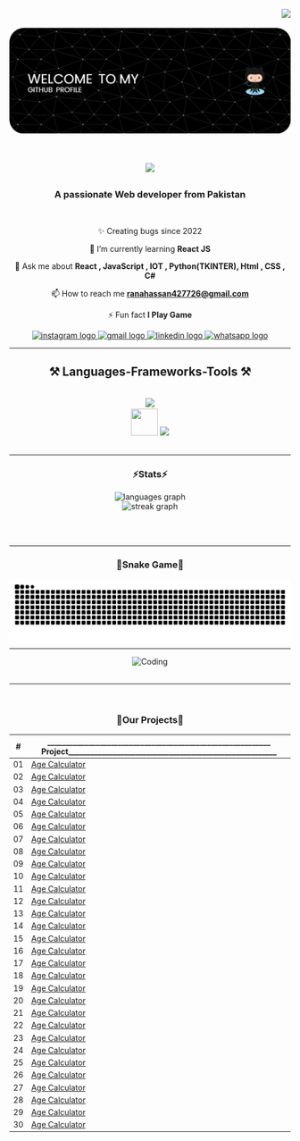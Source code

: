 <img align='right' src="https://visitor-badge.laobi.icu/badge?page_id=hassan42772.hassan42772&"  /><br/><br/>
![logo](https://github.com/hassan42772/hassan42772/blob/main/123.png)


<h1 align="center">
    <img src="https://readme-typing-svg.herokuapp.com/?font=Righteous&size=35&center=true&vCenter=true&width=500&height=70&duration=4000&lines=Hi+There!+👋;+I'm+Rana+Hassan!;" />
</h1>

<h3 align="center">A passionate Web developer from Pakistan</h3>

<br/>

<div align="center">
 
✨ Creating bugs since 2022
 
 🌱 I’m currently learning **React JS**

💬 Ask me about **React , JavaScript , IOT , Python(TKINTER), Html , CSS , C#**

📫 How to reach me **ranahassan427726@gmail.com**

⚡ Fun fact **I Play Game**

 </div>
 
<div align="center"> 
   <a href="https://www.instagram.com/ranahassan7485/" target="_blank">
    <img src="https://img.shields.io/static/v1?message=Instagram&logo=instagram&label=&color=E4405F&logoColor=white&labelColor=&style=for-the-badge" height="35" alt="instagram logo"  />
  </a>
  <a href="ranahassan427726@gmail.com" target="_blank">
    <img src="https://img.shields.io/static/v1?message=Gmail&logo=gmail&label=&color=D14836&logoColor=white&labelColor=&style=for-the-badge" height="35" alt="gmail logo"  />
  </a>
  <a href="https://www.linkedin.com/in/rana-hassan-99b850298/" target="_blank">
    <img src="https://img.shields.io/static/v1?message=LinkedIn&logo=linkedin&label=&color=0077B5&logoColor=white&labelColor=&style=for-the-badge" height="35" alt="linkedin logo"  />
  </a>
  <a href="https://wa.me/+923136064985" target="_blank">
    <img src="https://img.shields.io/static/v1?message=Whatsapp&logo=whatsapp&label=&color=25D366&logoColor=white&labelColor=&style=for-the-badge" height="35" alt="whatsapp logo"  />
  </a>
  
</div>

 <hr/>
 
<h2 align="center">⚒️ Languages-Frameworks-Tools ⚒️</h2>
<br/>
<div align="center">
<img src="https://skillicons.dev/icons?i=react,bootstrap,html,css,vscode,github,sublime,visualstudio,pycharm,cpp" /></br>
<img src="https://cdn.jsdelivr.net/gh/devicons/devicon/icons/csharp/csharp-original.svg" width="48" height="48"/> 



<img src="https://skillicons.dev/icons?i=python,javascript,firebase,mysql,arduino" />

</div>

<br/>
<hr/>

<h3 align="center">⚡Stats⚡</h3>



<div align="center">

  <img src="https://github-readme-stats.vercel.app/api/top-langs?username=hassan42772&locale=en&hide_title=false&layout=compact&card_width=320&langs_count=5&theme=react&hide_border=false" height="190" alt="languages graph"  />
</div>

<div align="center">
  <img src="https://streak-stats.demolab.com?user=hassan42772&locale=en&mode=daily&theme=react&hide_border=false&border_radius=5&order=3" height="220" alt="streak graph"  />
</div>

<br/><br/>

<hr/>
<h3 align="center">🐍Snake Game🐍</h3>
<img align='center' src="https://raw.githubusercontent.com/hassan42772/hassan42772/output/snake.svg" alt="Snake animation" />
<hr/>
<div align="center">
 <img  alt="Coding" width="800" height="450" src="https://camo.githubusercontent.com/2024b4acc66429c1d1dfbe6bcfbe35897f5d939da3522d35922057296eeaf7e6/68747470733a2f2f63646e2e6472696262626c652e636f6d2f75736572732f323133313939332f73637265656e73686f74732f343934383733362f74686f75676874776f726b732d6769665f6472696262626c652e676966">
  <br>


  <br/>
</div>
<hr/>

<br/>
<h3 align="center">🐍Our Projects🐍</h3>

<div align="center">



|  #  |____________________________________________________________ Project________________________________________________________                                                                                                                                                                                    
| :-: | --------------------------------------------------------------------------------------------------------------------------- 
| 01  | [Age Calculator](https://github.com/hassan42772/JavaScript_projects/tree/main/Age_calculator)  
| 02  | [Age Calculator](https://github.com/hassan42772/JavaScript_projects/tree/main/Age_calculator)  
| 03  | [Age Calculator](https://github.com/hassan42772/JavaScript_projects/tree/main/Age_calculator)  
| 04  | [Age Calculator](https://github.com/hassan42772/JavaScript_projects/tree/main/Age_calculator)  
| 05  | [Age Calculator](https://github.com/hassan42772/JavaScript_projects/tree/main/Age_calculator)  
| 06  | [Age Calculator](https://github.com/hassan42772/JavaScript_projects/tree/main/Age_calculator)  
| 07  | [Age Calculator](https://github.com/hassan42772/JavaScript_projects/tree/main/Age_calculator)  
| 08  | [Age Calculator](https://github.com/hassan42772/JavaScript_projects/tree/main/Age_calculator)  
| 09  | [Age Calculator](https://github.com/hassan42772/JavaScript_projects/tree/main/Age_calculator)  
| 10  | [Age Calculator](https://github.com/hassan42772/JavaScript_projects/tree/main/Age_calculator)  
| 11  | [Age Calculator](https://github.com/hassan42772/JavaScript_projects/tree/main/Age_calculator)  
| 12  | [Age Calculator](https://github.com/hassan42772/JavaScript_projects/tree/main/Age_calculator)  
| 13  | [Age Calculator](https://github.com/hassan42772/JavaScript_projects/tree/main/Age_calculator)  
| 14  | [Age Calculator](https://github.com/hassan42772/JavaScript_projects/tree/main/Age_calculator)  
| 15  | [Age Calculator](https://github.com/hassan42772/JavaScript_projects/tree/main/Age_calculator)  
| 16  | [Age Calculator](https://github.com/hassan42772/JavaScript_projects/tree/main/Age_calculator)  
| 17  | [Age Calculator](https://github.com/hassan42772/JavaScript_projects/tree/main/Age_calculator)  
| 18  | [Age Calculator](https://github.com/hassan42772/JavaScript_projects/tree/main/Age_calculator)  
| 19  | [Age Calculator](https://github.com/hassan42772/JavaScript_projects/tree/main/Age_calculator)  
| 20  | [Age Calculator](https://github.com/hassan42772/JavaScript_projects/tree/main/Age_calculator)  
| 21  | [Age Calculator](https://github.com/hassan42772/JavaScript_projects/tree/main/Age_calculator)  
| 22  | [Age Calculator](https://github.com/hassan42772/JavaScript_projects/tree/main/Age_calculator)  
| 23  | [Age Calculator](https://github.com/hassan42772/JavaScript_projects/tree/main/Age_calculator)  
| 24  | [Age Calculator](https://github.com/hassan42772/JavaScript_projects/tree/main/Age_calculator)  
| 25  | [Age Calculator](https://github.com/hassan42772/JavaScript_projects/tree/main/Age_calculator)                               
| 26  | [Age Calculator](https://github.com/hassan42772/JavaScript_projects/tree/main/Age_calculator)  
| 27  | [Age Calculator](https://github.com/hassan42772/JavaScript_projects/tree/main/Age_calculator)  
| 28  | [Age Calculator](https://github.com/hassan42772/JavaScript_projects/tree/main/Age_calculator)  
| 29  | [Age Calculator](https://github.com/hassan42772/JavaScript_projects/tree/main/Age_calculator)  
| 30  | [Age Calculator](https://github.com/hassan42772/JavaScript_projects/tree/main/Age_calculator)                    



</div>


